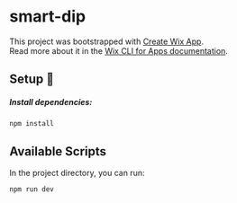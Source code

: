 # smart-dip

This project was bootstrapped with [Create Wix App](https://www.npmjs.com/package/@wix/create-app).  
Read more about it in the [Wix CLI for Apps
 documentation](https://dev.wix.com/docs/build-apps/developer-tools/cli/get-started/about-the-wix-cli-for-apps).

## Setup 🔧

##### Install dependencies:

```console
npm install
```

## Available Scripts

In the project directory, you can run:

```console
npm run dev
```
